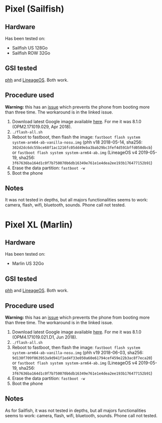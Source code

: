 # Pixel (Sailfish)

## Hardware

Has been tested on:
* Sailfish US 128Go
* Sailfish ROW 32Go

## GSI tested

[phh](https://forum.xda-developers.com/project-treble/trebleenabled-device-development/experimental-phh-treble-t3709659) and [LineageOS](https://forum.xda-developers.com/project-treble/trebleenabled-device-development/lineage-phh-treble-t3767690). Both work.

## Procedure used

**Warning:** this has an [issue](https://github.com/phhusson/treble_experimentations/issues/55) which prevents the phone from booting more than three time. The workaround is in the linked issue.

1. Download latest Google image available [here](https://developers.google.com/android/images#sailfish). For me it was 8.1.0 (OPM2.171019.029, Apr 2018).
2. `./flash-all.sh`
3. Reboot to fastboot, then flash the image: `fastboot flash system system-arm64-ab-vanilla-nosu.img` (phh v18 2018-05-14, sha256: `302d2dc6dc55bce68f1ac1216fc05dd49eba3bab29bc3fef4d591bffd050dbcb`) or `fastboot flash system system-arm64-ab.img` (LineageOS v4 2019-05-19, sha256: `3f67636ba164d1c0f7b750070b6db16349e761e1e4dea2ee193b176477152b91`)
4. Erase the data partition: `fastboot -w`
5. Boot the phone

## Notes

It was not tested in depths, but all majors functionalities seems to work: camera, flash, wifi, bluetooth, sounds. Phone call not tested.

# Pixel XL (Marlin)

## Hardware

Has been tested on:
* Marlin US 32Go

## GSI tested

[phh](https://forum.xda-developers.com/project-treble/trebleenabled-device-development/experimental-phh-treble-t3709659) and [LineageOS](https://forum.xda-developers.com/project-treble/trebleenabled-device-development/lineage-phh-treble-t3767690). Both work.

## Procedure used

**Warning:** this has an [issue](https://github.com/phhusson/treble_experimentations/issues/55) which prevents the phone from booting more than three time. The workaround is in the linked issue.

1. Download latest Google image available [here](https://developers.google.com/android/images#marlin). For me it was 8.1.0 (OPM4.171019.021.D1, Jun 2018).
2. `./flash-all.sh`
3. Reboot to fastboot, then flash the image: `fastboot flash system system-arm64-ab-vanilla-nosu.img` (phh v19 2018-06-03, sha256: `9d130f709f063953a9d941f1ed4f33e050a60e61794cef459e22b3ac8f7eca20`) or `fastboot flash system system-arm64-ab.img` (LineageOS v4 2019-05-19, sha256: `3f67636ba164d1c0f7b750070b6db16349e761e1e4dea2ee193b176477152b91`)
4. Erase the data partition: `fastboot -w`
5. Boot the phone

## Notes

As for Sailfish, it was not tested in depths, but all majors functionalities seems to work: camera, flash, wifi, bluetooth, sounds. Phone call not tested.